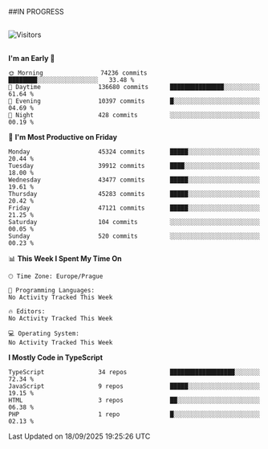 ##IN PROGRESS
##
![Visitors](https://komarev.com/ghpvc/?username=petrbui&style=for-the-badge&label=Visitors+👀)



##
<!--
[![My GitHub stats](https://github-readme-stats.vercel.app/api?username=petrbui&theme=github_dark)](https://github.com/anuraghazra/github-readme-stats)

[![My wakatime stats](https://github-readme-stats.vercel.app/api/wakatime?username=petrbui&theme=github_dark)](https://github.com/anuraghazra/github-readme-stats)
-->
<!--START_SECTION:waka-->
**I'm an Early 🐤** 

```text
🌞 Morning                74236 commits       ████████░░░░░░░░░░░░░░░░░   33.48 % 
🌆 Daytime                136680 commits      ███████████████░░░░░░░░░░   61.64 % 
🌃 Evening                10397 commits       █░░░░░░░░░░░░░░░░░░░░░░░░   04.69 % 
🌙 Night                  428 commits         ░░░░░░░░░░░░░░░░░░░░░░░░░   00.19 % 
```
📅 **I'm Most Productive on Friday** 

```text
Monday                   45324 commits       █████░░░░░░░░░░░░░░░░░░░░   20.44 % 
Tuesday                  39912 commits       ████░░░░░░░░░░░░░░░░░░░░░   18.00 % 
Wednesday                43477 commits       █████░░░░░░░░░░░░░░░░░░░░   19.61 % 
Thursday                 45283 commits       █████░░░░░░░░░░░░░░░░░░░░   20.42 % 
Friday                   47121 commits       █████░░░░░░░░░░░░░░░░░░░░   21.25 % 
Saturday                 104 commits         ░░░░░░░░░░░░░░░░░░░░░░░░░   00.05 % 
Sunday                   520 commits         ░░░░░░░░░░░░░░░░░░░░░░░░░   00.23 % 
```


📊 **This Week I Spent My Time On** 

```text
🕑︎ Time Zone: Europe/Prague

💬 Programming Languages: 
No Activity Tracked This Week

🔥 Editors: 
No Activity Tracked This Week

💻 Operating System: 
No Activity Tracked This Week
```

**I Mostly Code in TypeScript** 

```text
TypeScript               34 repos            ██████████████████░░░░░░░   72.34 % 
JavaScript               9 repos             █████░░░░░░░░░░░░░░░░░░░░   19.15 % 
HTML                     3 repos             ██░░░░░░░░░░░░░░░░░░░░░░░   06.38 % 
PHP                      1 repo              █░░░░░░░░░░░░░░░░░░░░░░░░   02.13 % 
```




 Last Updated on 18/09/2025 19:25:26 UTC
<!--END_SECTION:waka-->
